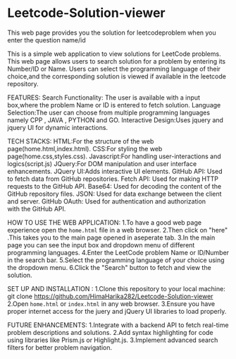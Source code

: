 # Leetcode-Solution-viewer
This web page provides you the solution for leetcodeproblem when you enter the question name/id


This is a simple web application to view solutions for LeetCode problems. This web page allows users to search solution for a problem by entering its Number/ID or Name. Users can select the programming language of their choice,and the corresponding solution is viewed if available in the leetcode repository.

FEATURES:
   Search Functionality: The user is available with a input box,where the problem Name or ID is entered to fetch solution.
   Language Selection:The user can choose from multiple programming languages namely CPP , JAVA , PYTHON and GO.
   Interactive Design:Uses jquery and jquery UI for dynamic interactions.

TECH STACKS:
   HTML:For the structure of the web page(home.html,index.html).
   CSS:For styling the web page(home.css,styles.css).
   Javascript:For handling user-interactions and logics(script.js)
   JQuery:For DOM manipulation and user interface enhancements.
   JQuery UI:Adds interactive UI elements.
   GitHub API: Used to fetch data from GitHub repositories.
   Fetch API: Used for making HTTP requests to the GitHub API.
   Base64: Used for decoding the content of the GitHub repository files.
   JSON: Used for data exchange between the client and server.
   GitHub OAuth: Used for authentication and authorization with the GitHub API.

HOW TO USE THE WEB APPLICATION:
    1.To have a good web page experience open the `home.html` file in a web browser.
    2.Then click on "here" .This takes you to the main page opened in aseperate tab.
    3.In the main page you can see the input box and dropdown menu of different programming languages.
    4.Enter the LeetCode problem Name or ID/Number in the search bar.
    5.Select the programming language of your choice using the dropdown menu.
    6.Click the "Search" button to fetch and view the solution.

SET UP AND INSTALLATION :
  1.Clone this repository to your local machine:
    git clone https://github.com/HimaHarika282/Leetcode-Solution-viewer
  2.Open `home.html` or `index.html` in any web browser.
  3.Ensure you have proper internet access for the juery and jQuery UI libraries to load properly.

FUTURE ENHANCEMENTS:
     1.Integrate with a backend API to fetch real-time problem descriptions and solutions.
     2.Add syntax highlighting for code using libraries like Prism.js or Highlight.js.
     3.Implement advanced search filters for better problem navigation.
